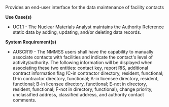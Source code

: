 Provides an end-user interface for the data maintenance of facility contacts

**Use Case(s)**

- UC1.1 - The Nuclear Materials Analyst maintains the Authority Reference static data by adding, updating, and/or deleting data records.

**System Requirement(s)**

- AUSCR19 - The NMMSS users shall have the capability to manually associate contacts with facilities and indicate the contact's level of activity/authority. The following information will be displayed when associating these two entities: contact key, report RIS, additional contract information flag (C-in contractor directory, resident, functional; D-in contractor directory, functional; A-in licensee directory, resident, functional; B-in licensee directory, functional; E-not in directory, resident, functional; F-not in directory, functional), change priority, unclassified address, classified address, and authority contact comments.